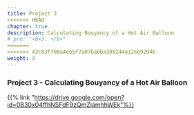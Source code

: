 ```yaml
---
title: Project 3
<<<<<<< HEAD
chapter: true
description: Calculating Bouyancy of a Hot Air Balloon
# pre: "<b>3. </b>"
=======
>>>>>>> 43c83ff00a4eb5f7a07ba0ba305244a126b92d46
weight: 3
---
```

### Project 3 - Calculating Bouyancy of a Hot Air Balloon

{{% link "https://drive.google.com/open?id=0B30x04ffhNSFdF9zQmZiamhhWEk"%}}

